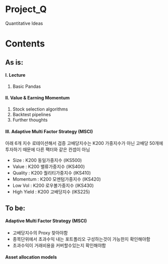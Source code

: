 # Project_Q
Quantitative Ideas

# Contents 
## As is:

#### I. Lecture 
1. Basic Pandas

#### II. Value & Earning Momentum
1. Stock selection algorithms
2. Backtest pipelines
3. Further thoughts

#### III. Adaptive Multi Factor Strategy (MSCI)

아래 6개 지수 로테이션해서 검증
고배당지수는 K200 가중지수가 아닌 고배당 50개에 투자하기 때문에 다른 팩터와 같은 컨셉이 아님
 * Size : K200 동일가중지수 (IKS500)
 * Value : K200 밸류가중지수 (IKS400)
 * Quality : K200 퀄리티가중지수 (IKS410)
 * Momentum : K200 모멘텀가중지수 (IKS420)
 * Low Vol : K200 로우볼가중지수 (IKS430)
 * High Yield : K200 고배당지수 (IKS225)
 
## To be:
#### Adaptive Multi Factor Strategy (MSCI)
* 고배당지수의 Proxy 찾아야함
* 종목단위에서 초과수익 내는 포트폴리오 구성하는것이 가능한지 확인해야함
* 초과수익이 거래비용을 커버할수있는지 확인해야함

#### Asset allocation models
####  

